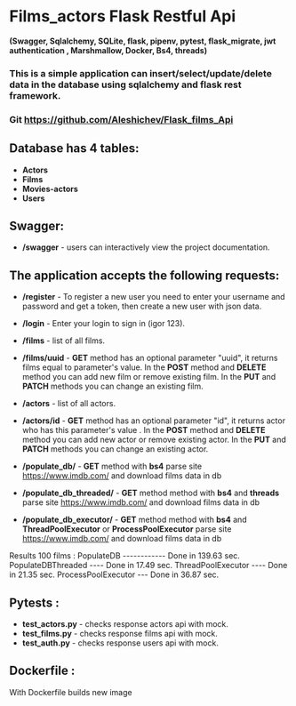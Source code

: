 # Films_actors Flask Restful Api 
**(Swagger, Sqlalchemy, SQLite, flask, pipenv, pytest, flask_migrate, jwt authentication 
, Marshmallow, Docker, Bs4, threads)**
### This is a simple application can insert/select/update/delete data in the database using sqlalchemy and flask rest framework.
### Git https://github.com/Aleshichev/Flask_films_Api

## Database has 4 tables:

- **Actors**
- **Films**
- **Movies-actors**
- **Users**

## Swagger:
- **/swagger** - users can interactively view the project documentation.

## The application accepts the following requests:

- **/register** - To register a new user you need to enter your username and password and get a token, then create a new user with json data.

- **/login** - Enter your login to sign in (igor 123).

- **/films** - list of all films.

- **/films/uuid** -  **GET** method has an optional parameter "uuid", it returns films equal to parameter's value. In the **POST** method and **DELETE** method you can add new film or remove existing film. In the **PUT** and **PATCH** methods you can change an existing film.

- **/actors** - list of all actors.

- **/actors/id** - **GET** method has an optional parameter "id", it returns actor who has this parameter's value . In the **POST** method and **DELETE** method you can add new actor or remove existing actor. In the **PUT** and **PATCH** methods you can change an existing actor.

- **/populate_db/** -  **GET** method with **bs4** parse site https://www.imdb.com/ and download films data in db

- **/populate_db_threaded/** -  **GET** method method with **bs4**  and **threads** parse site https://www.imdb.com/ and download films data in db

- **/populate_db_executor/** -  **GET** method method with **bs4** and **ThreadPoolExecutor** or **ProcessPoolExecutor** parse site https://www.imdb.com/ and download films data in db

Results 100 films :
PopulateDB ------------ Done in 139.63 sec.
PopulateDBThreaded ---- Done in 17.49 sec.
ThreadPoolExecutor ---- Done in 21.35 sec.
ProcessPoolExecutor --- Done in 36.87 sec.

## Pytests :
- **test_actors.py** - checks response actors api with mock.
- **test_films.py** - checks response films api with mock.
- **test_auth.py** - checks response users api with mock.

## Dockerfile :
With Dockerfile builds new image
